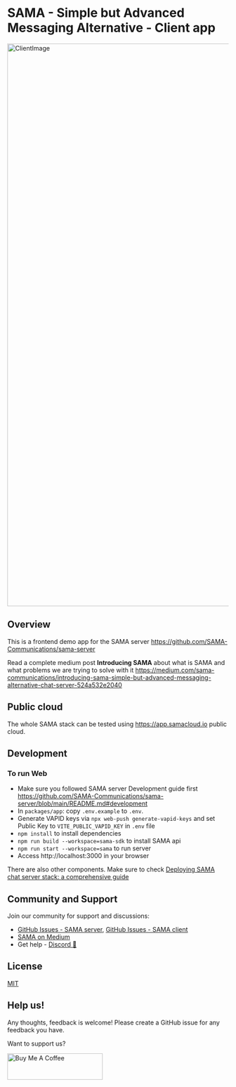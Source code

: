 # SAMA - Simple but Advanced Messaging Alternative - Client app

<img width="1282" alt="ClientImage" src="https://github.com/SAMA-Communications/sama-client/assets/98953475/fe8dfd1c-462d-46d2-aa24-5792b36e23f2">

## Overview

This is a frontend demo app for the SAMA server https://github.com/SAMA-Communications/sama-server

Read a complete medium post **Introducing SAMA** about what is SAMA and what problems we are trying to solve with it https://medium.com/sama-communications/introducing-sama-simple-but-advanced-messaging-alternative-chat-server-524a532e2040

## Public cloud

The whole SAMA stack can be tested using https://app.samacloud.io public cloud.

## Development

### To run Web

- Make sure you followed SAMA server Development guide first https://github.com/SAMA-Communications/sama-server/blob/main/README.md#development
- In `packages/app`: copy `.env.example` to `.env`.
- Generate VAPID keys via `npx web-push generate-vapid-keys` and set Public Key to `VITE_PUBLIC_VAPID_KEY` in `.env` file
- `npm install` to install dependencies
- `npm run build --workspace=sama-sdk` to install SAMA api
- `npm run start --workspace=sama` to run server
- Access http://localhost:3000 in your browser

There are also other components. Make sure to check [Deploying SAMA chat server stack: a comprehensive guide](https://medium.com/sama-communications/deploying-sama-chat-server-stack-a-comprehensive-guide-294ddb9a2d78)

## Community and Support

Join our community for support and discussions:

- [GitHub Issues - SAMA server](https://github.com/SAMA-Communications/sama-server/issues), [GitHub Issues - SAMA client](https://github.com/SAMA-Communications/sama-client/issues)
- [SAMA on Medium](https://medium.com/sama-communications)
- Get help - [Discord 💬](https://discord.gg/bHSm9a7DpC)

## License

[MIT](LICENSE)

## Help us!

Any thoughts, feedback is welcome! Please create a GitHub issue for any feedback you have.

Want to support us?

<a href="https://www.buymeacoffee.com/khomenkoigor" target="_blank"><img src="https://cdn.buymeacoffee.com/buttons/v2/default-blue.png" alt="Buy Me A Coffee" style="height: 60px !important;width: 217px !important;" ></a>
